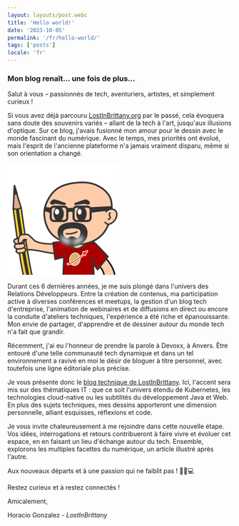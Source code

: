 ```yaml
---
layout: layouts/post.webc
title: 'Hello world!'
date: '2023-10-05'
permalink: '/fr/hello-world/'
tags: ['posts']
locale: 'fr'
---
```


### Mon blog renaît... une fois de plus...

Salut à vous – passionnés de tech, aventuriers, artistes, et simplement curieux !

Si vous avez déjà parcouru [LostInBrittany.org](https://lostinbrittany.org/blog) par le passé, cela évoquera sans doute des souvenirs variés – allant de la tech à l'art, jusqu'aux illusions d'optique. Sur ce blog, j'avais fusionné mon amour pour le dessin avec le monde fascinant du numérique. Avec le temps, mes priorités ont évolué, mais l'esprit de l'ancienne plateforme n'a jamais vraiment disparu, même si son orientation a changé.

<img class="img-right" src="/img/lostinbrittany_avatar_2023_250px.png" alt="LostInBrittany"></img>

Durant ces 6 dernières années, je me suis plongé dans l'univers des Relations Développeurs. Entre la création de contenus, ma participation active à diverses conférences et meetups, la gestion d'un blog tech d'entreprise, l'animation de webinaires et de diffusions en direct ou encore la conduite d'ateliers techniques, l'expérience a été riche et épanouissante. Mon envie de partager, d'apprendre et de dessiner autour du monde tech n'a fait que grandir.

Récemment, j'ai eu l'honneur de prendre la parole à Devoxx, à Anvers. Être entouré d'une telle communauté tech dynamique et dans un tel environnement a ravivé en moi le désir de bloguer à titre personnel, avec toutefois une ligne éditoriale plus précise.

Je vous présente donc le [blog technique de LostInBrittany](/fr/). Ici, l'accent sera mis sur des thématiques IT : que ce soit l'univers étendu de Kubernetes, les technologies cloud-native ou les subtilités du développement Java et Web. En plus des sujets techniques, mes dessins apporteront une dimension personnelle, alliant esquisses, réflexions et code.

Je vous invite chaleureusement à me rejoindre dans cette nouvelle étape. Vos idées, interrogations et retours contribueront à faire vivre et évoluer cet espace, en en faisant un lieu d'échange autour du tech. Ensemble, explorons les multiples facettes du numérique, un article illustré après l'autre.

Aux nouveaux départs et à une passion qui ne faiblit pas ! 🚀🎨💻

Restez curieux et à restez connectés !

Amicalement,

Horacio Gonzalez - *LostInBrittany*